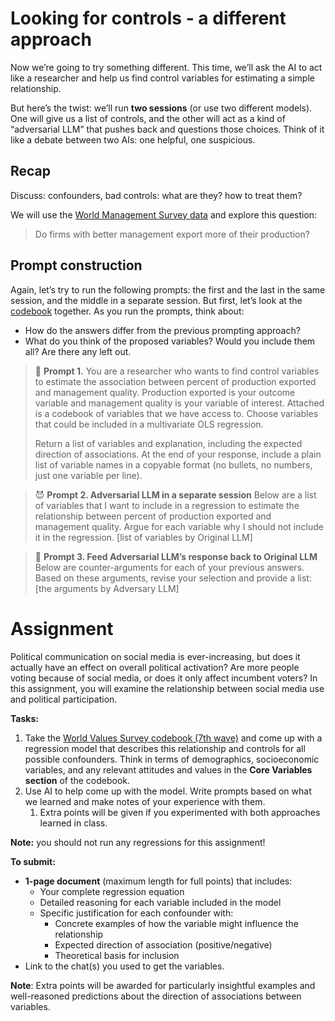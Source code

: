 # Looking for controls - a different approach
    
Now we’re going to try something different. This time, we’ll ask the AI to act like a researcher and help us find control variables for estimating a simple relationship.
    
But here’s the twist: we’ll run **two sessions** (or use two different models). One will give us a list of controls, and the other will act as a kind of “adversarial LLM” that pushes back and questions those choices. Think of it like a debate between two AIs: one helpful, one suspicious.
    
## Recap
    
Discuss: confounders, bad controls: what are they? how to treat them?
    
We will use the [World Management Survey data](https://osf.io/t6zdp/files/osfstorage) and explore this question:
> Do firms with better management export more of their production?
    
    
## Prompt construction
    
Again, let’s try to run the following prompts: the first and the last in the same session, and the middle in a separate session. But first, let’s look at the [codebook](https://osf.io/emh5u) together.
As you run the prompts, think about:  
  - How do the answers differ from the previous prompting approach?
  - What do you think of the proposed variables? Would you include them all? Are there any left out.

> 🤖 **Prompt 1.** You are a researcher who wants to find control variables to estimate the association between percent of production exported and management quality. Production exported is your outcome variable and management quality is your variable of interest. Attached is a codebook of variables that we have access to. Choose variables that could be included in a multivariate OLS regression.
>
> Return a list of variables and explanation, including the expected direction of associations. At the end of your response, include a plain list of variable names in a copyable format (no bullets, no numbers, just one variable per line).

    
> 😈 **Prompt 2. Adversarial LLM in a separate session**
Below are a list of variables that I want to include in a regression to estimate the relationship between percent of production exported and management quality. Argue for each variable why I should not include it in the regression.
> [list of variables by Original LLM]


> 🤖 **Prompt 3. Feed Adversarial LLM’s response back to Original LLM** Below are counter-arguments for each of your previous answers. Based on these arguments, revise your selection and provide a list: [the arguments by Adversary LLM]

    

# Assignment

Political communication on social media is ever-increasing, but does it actually have an effect on overall political activation? Are more people voting because of social media, or does it only affect incumbent voters? In this assignment, you will examine the relationship between social media use and political participation.

**Tasks:** 

1. Take the [World Values Survey codebook (7th wave)](https://osf.io/9wp2z) and come up with a regression model that describes this relationship and controls for all possible confounders. Think in terms of demographics, socioeconomic variables, and any relevant attitudes and values in the **Core Variables section** of the codebook.
2. Use AI to help come up with the model. Write prompts based on what we learned and make notes of your experience with them. 
    1. Extra points will be given if you experimented with both approaches learned in class.

**Note:** you should not run any regressions for this assignment!

**To submit:**

- **1-page document** (maximum length for full points) that includes:
    - Your complete regression equation
    - Detailed reasoning for each variable included in the model
    - Specific justification for each confounder with:
        - Concrete examples of how the variable might influence the relationship
        - Expected direction of association (positive/negative)
        - Theoretical basis for inclusion
- Link to the chat(s) you used to get the variables.

**Note**: Extra points will be awarded for particularly insightful examples and well-reasoned predictions about the direction of associations between variables.
